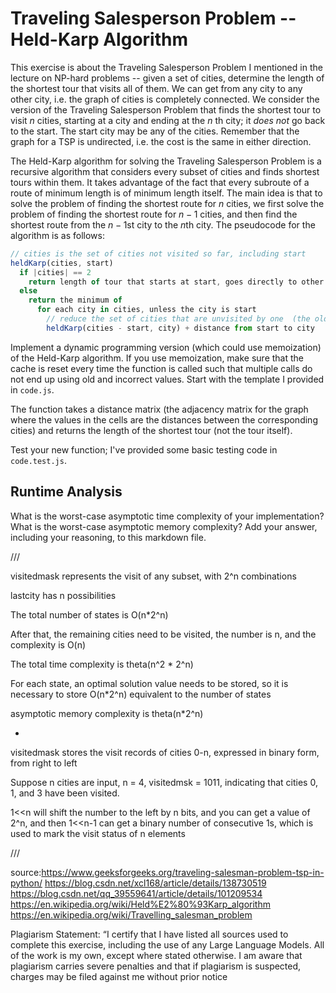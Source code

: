 # Traveling Salesperson Problem -- Held-Karp Algorithm

This exercise is about the Traveling Salesperson Problem I mentioned in the
lecture on NP-hard problems -- given a set of cities, determine the length of
the shortest tour that visits all of them. We can get from any city to any other
city, i.e. the graph of cities is completely connected. We consider the version
of the Traveling Salesperson Problem that finds the shortest tour to visit $n$
cities, starting at a city and ending at the $n$ th city; it *does not* go
back to the start. The start city may be any of the cities. Remember that the
graph for a TSP is undirected, i.e. the cost is the same in either direction.

The Held-Karp algorithm for solving the Traveling Salesperson Problem is a
recursive algorithm that considers every subset of cities and finds shortest
tours within them. It takes advantage of the fact that every subroute of a route
of minimum length is of minimum length itself. The main idea is that to solve
the problem of finding the shortest route for $n$ cities, we first solve the
problem of finding the shortest route for $n-1$ cities, and then find the
shortest route from the $n-1$st city to the $n$th city. The pseudocode for the
algorithm is as follows:

```javascript
// cities is the set of cities not visited so far, including start
heldKarp(cities, start)
  if |cities| == 2
    return length of tour that starts at start, goes directly to other city in cities
  else
    return the minimum of
      for each city in cities, unless the city is start
        // reduce the set of cities that are unvisited by one  (the old start), set the new start, add on the distance from old start to new start
        heldKarp(cities - start, city) + distance from start to city
```

Implement a dynamic programming version (which could use memoization) of the
Held-Karp algorithm. If you use memoization, make sure that the cache is reset
every time the function is called such that multiple calls do not end up using
old and incorrect values. Start with the template I provided in `code.js`.

The function takes a distance matrix (the adjacency matrix for the graph where
the values in the cells are the distances between the corresponding cities) and
returns the length of the shortest tour (not the tour itself).

Test your new function; I've provided some basic testing code in `code.test.js`.

## Runtime Analysis

What is the worst-case asymptotic time complexity of your implementation? What
is the worst-case asymptotic memory complexity? Add your answer, including your
reasoning, to this markdown file.

///

visitedmask represents the visit of any subset, with 2^n combinations

lastcity has n possibilities

The total number of states is O(n*2^n)

After that, the remaining cities need to be visited, the number is n, and the complexity is O(n)

The total time complexity is theta(n^2 * 2^n)

For each state, an optimal solution value needs to be stored, so it is necessary to store O(n*2^n) equivalent to the number of states

asymptotic memory complexity is theta(n*2^n)

*
visitedmask stores the visit records of cities 0-n, expressed in binary form, from right to left

Suppose n cities are input, n = 4, visitedmsk = 1011, indicating that cities 0, 1, and 3 have been visited.

1<<n will shift the number to the left by n bits, and you can get a value of 2^n, and then 1<<n-1 can get a binary number of consecutive 1s, which is used to mark the visit status of n elements


///

source:https://www.geeksforgeeks.org/traveling-salesman-problem-tsp-in-python/
https://blog.csdn.net/xcl168/article/details/138730519
https://blog.csdn.net/qq_39559641/article/details/101209534
https://en.wikipedia.org/wiki/Held%E2%80%93Karp_algorithm
https://en.wikipedia.org/wiki/Travelling_salesman_problem

Plagiarism Statement: “I certify that I have listed all sources used to complete this exercise, including the use of any Large Language Models. All of the work is my own, except where stated otherwise. I am aware that plagiarism carries severe penalties and that if plagiarism is suspected, charges may be filed against me without prior notice

